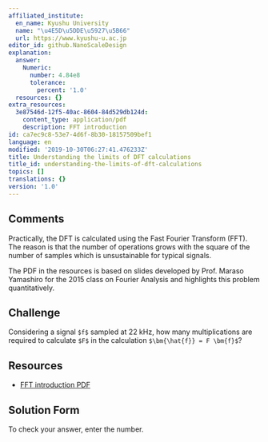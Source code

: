 ```yaml
---
affiliated_institute:
  en_name: Kyushu University
  name: "\u4E5D\u5DDE\u5927\u5B66"
  url: https://www.kyushu-u.ac.jp
editor_id: github.NanoScaleDesign
explanation:
  answer:
    Numeric:
      number: 4.84e8
      tolerance:
        percent: '1.0'
  resources: {}
extra_resources:
  3e87546d-12f5-40ac-8604-84d529db124d:
    content_type: application/pdf
    description: FFT introduction
id: ca7ec9c8-53e7-4d6f-8b30-18157509bef1
language: en
modified: '2019-10-30T06:27:41.476233Z'
title: Understanding the limits of DFT calculations
title_id: understanding-the-limits-of-dft-calculations
topics: []
translations: {}
version: '1.0'
---
```


## Comments
Practically, the DFT is calculated using the Fast Fourier Transform (FFT). The reason is that the number of operations grows with the square of the number of samples which is unsustainable for typical signals.

The PDF in the resources is based on slides developed by Prof. Maraso Yamashiro for the 2015 class on Fourier Analysis and highlights this problem quantitatively.

## Challenge
Considering a signal `$f$` sampled at 22 kHz, how many multiplications are required to calculate `$F$` in the calculation `$\bm{\hat{f}} = F \bm{f}$`?

## Resources
- [FFT introduction PDF](/api/v0/teachers/github.NanoScaleDesign/resources/public/3e87546d-12f5-40ac-8604-84d529db124d.pdf/3e87546d-12f5-40ac-8604-84d529db124d.pdf)


## Solution Form
To check your answer, enter the number.



